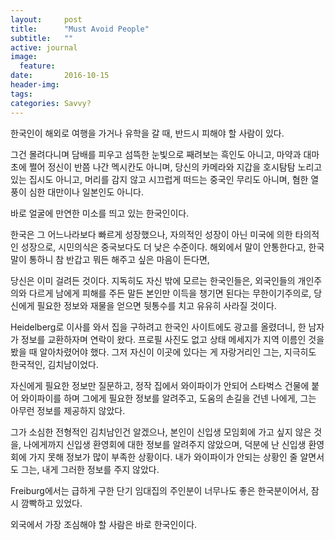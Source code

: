 ```yaml
---
layout:     post
title:      "Must Avoid People"
subtitle:   ""
active: journal
image:
  feature: 
date:       2016-10-15 
header-img: 
tags: 
categories: Savvy?
---
```


한국인이 해외로 여행을 가거나 유학을 갈 때, 반드시 피해야 할 사람이 있다.

그건 몰려다니며 담배를 피우고 섬뜩한 눈빛으로 째려보는 흑인도 아니고, 마약과 대마초에 쩔어 정신이 반쯤 나간 멕시칸도 아니며, 당신의 카메라와 지갑을 호시탐탐 노리고 있는 집시도 아니고, 머리를 감지 않고 시끄럽게 떠드는 중국인 무리도 아니며, 혐한 열풍이 심한 대만이나 일본인도 아니다.


바로 얼굴에 만연한 미소를 띄고 있는 한국인이다.

한국은 그 어느나라보다 빠르게 성장했으나, 자의적인 성장이 아닌 미국에 의한 타의적인 성장으로, 시민의식은 중국보다도 더 낮은 수준이다. 해외에서 말이 안통한다고, 한국말이 통하니 참 반갑고 뭐든 해주고 싶은 마음이 든다면,

당신은 이미 걸려든 것이다. 지독히도 자신 밖에 모르는 한국인들은, 외국인들의 개인주의와 다르게 남에게 피해를 주든 말든 본인만 이득을 챙기면 된다는 무한이기주의로, 당신에게 필요한 정보와 재물을 얻으면 뒷통수를 치고 유유히 사라질 것이다.


Heidelberg로 이사를 와서 집을 구하려고 한국인 사이트에도 광고를 올렸더니, 한 남자가 정보를 교환하자며 연락이 왔다. 프로필 사진도 없고 상태 메세지가 지역 이름인 것을 봤을 때 알아차렸어야 했다. 그저 자신이 이곳에 있다는 게 자랑거리인 그는, 지극히도 한국적인, 김치남이었다.


자신에게 필요한 정보만 질문하고, 정작 집에서 와이파이가 안되어 스타벅스 건물에 붙어 와이파이를 하며 그에게 필요한 정보를 알려주고, 도움의 손길을 건넨 나에게, 그는 아무런 정보를 제공하지 않았다.

그가 소심한 전형적인 김치남인건 알겠으나, 본인이 신입생 모임회에 가고 싶지 않은 것을, 나에게까지 신입생 환영회에 대한 정보를 알려주지 않았으며, 덕분에 난 신입생 환영회에 가지 못해 정보가 많이 부족한 상황이다. 내가 와이파이가 안되는 상황인 줄 알면서도 그는, 내게 그러한 정보를 주지 않았다.


Freiburg에서는 급하게 구한 단기 임대집의 주인분이 너무나도 좋은 한국분이어서, 잠시 깜빡하고 있었다.

외국에서 가장 조심해야 할 사람은 바로 한국인이다.

